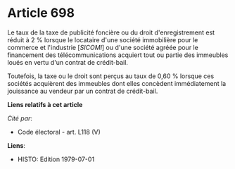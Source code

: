 # Article 698

Le taux de la taxe de publicité foncière ou du droit d'enregistrement est réduit à 2 % lorsque le locataire d'une société
immobilière pour le commerce et l'industrie [*SICOMI*] ou d'une société agréée pour le financement des télécommunications
acquiert tout ou partie des immeubles loués en vertu d'un contrat de crédit-bail.

Toutefois, la taxe ou le droit sont perçus au taux de 0,60 % lorsque ces sociétés acquièrent des immeubles dont elles
concèdent immédiatement la jouissance au vendeur par un contrat de crédit-bail.

**Liens relatifs à cet article**

_Cité par_:

  - Code électoral - art. L118 (V)

**Liens**:

  - HISTO: Edition 1979-07-01
